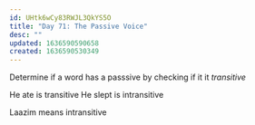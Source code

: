```yaml
---
id: UHtk6wCy83RWJL3QkYS5O
title: "Day 71: The Passive Voice"
desc: ""
updated: 1636590590658
created: 1636590530349
---
```


Determine if a word has a passsive by checking if it it _transitive_

He ate is transitive
He slept is intransitive

Laazim means intransitive
